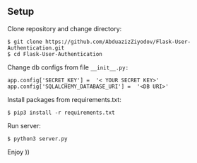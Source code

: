 ## Setup
Clone repository and change directory:

    $ git clone https://github.com/AbduazizZiyodov/Flask-User-Authentication.git
    $ cd Flask-User-Authentication
Change db configs from file `__init__.py:`

    app.config['SECRET_KEY'] =  '< YOUR SECRET KEY>'
    app.config['SQLALCHEMY_DATABASE_URI'] =  '<DB URI>'
Install packages from requirements.txt:

    $ pip3 install -r requirements.txt
Run server:

    $ python3 server.py
Enjoy ))
